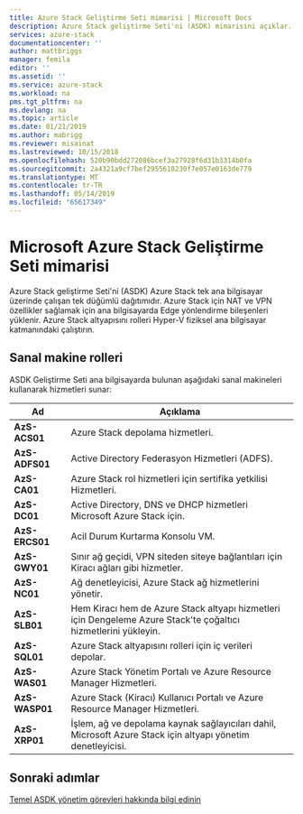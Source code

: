 ```yaml
---
title: Azure Stack Geliştirme Seti mimarisi | Microsoft Docs
description: Azure Stack geliştirme Seti'ni (ASDK) mimarisini açıklar.
services: azure-stack
documentationcenter: ''
author: mattbriggs
manager: femila
editor: ''
ms.assetid: ''
ms.service: azure-stack
ms.workload: na
pms.tgt_pltfrm: na
ms.devlang: na
ms.topic: article
ms.date: 01/21/2019
ms.author: mabrigg
ms.reviewer: misainat
ms.lastreviewed: 10/15/2018
ms.openlocfilehash: 520b90bdd272086bcef3a27928f6d31b3314b0fa
ms.sourcegitcommit: 2a4321a9cf7bef2955610230f7e057e0163de779
ms.translationtype: MT
ms.contentlocale: tr-TR
ms.lasthandoff: 05/14/2019
ms.locfileid: "65617349"
---
```

# <a name="microsoft-azure-stack-development-kit-architecture"></a>Microsoft Azure Stack Geliştirme Seti mimarisi
Azure Stack geliştirme Seti'ni (ASDK) Azure Stack tek ana bilgisayar üzerinde çalışan tek düğümlü dağıtımıdır. Azure Stack için NAT ve VPN özellikler sağlamak için ana bilgisayarda Edge yönlendirme bileşenleri yüklenir. Azure Stack altyapısını rolleri Hyper-V fiziksel ana bilgisayar katmanındaki çalıştırın.


## <a name="virtual-machine-roles"></a>Sanal makine rolleri
ASDK Geliştirme Seti ana bilgisayarda bulunan aşağıdaki sanal makineleri kullanarak hizmetleri sunar:

| Ad | Açıklama |
| ----- | ----- |
| **AzS-ACS01** | Azure Stack depolama hizmetleri.|
| **AzS-ADFS01** | Active Directory Federasyon Hizmetleri (ADFS).  |
| **AzS-CA01** | Azure Stack rol hizmetleri için sertifika yetkilisi Hizmetleri.|
| **AzS-DC01** | Active Directory, DNS ve DHCP hizmetleri Microsoft Azure Stack için.|
| **AzS-ERCS01** | Acil Durum Kurtarma Konsolu VM. |
| **AzS-GWY01** | Sınır ağ geçidi, VPN siteden siteye bağlantıları için Kiracı ağları gibi hizmetler.|
| **AzS-NC01** | Ağ denetleyicisi, Azure Stack ağ hizmetlerini yönetir.  |
| **AzS-SLB01** | Hem Kiracı hem de Azure Stack altyapı hizmetleri için Dengeleme Azure Stack'te çoğaltıcı hizmetlerini yükleyin.  |
| **AzS-SQL01** | Azure Stack altyapısını rolleri için iç verileri depolar.  |
| **AzS-WAS01** | Azure Stack Yönetim Portalı ve Azure Resource Manager Hizmetleri.|
| **AzS-WASP01**| Azure Stack (Kiracı) Kullanıcı Portalı ve Azure Resource Manager Hizmetleri.|
| **AzS-XRP01** | İşlem, ağ ve depolama kaynak sağlayıcıları dahil, Microsoft Azure Stack için altyapı yönetim denetleyicisi.|


## <a name="next-steps"></a>Sonraki adımlar
[Temel ASDK yönetim görevleri hakkında bilgi edinin](asdk-admin-basics.md)
